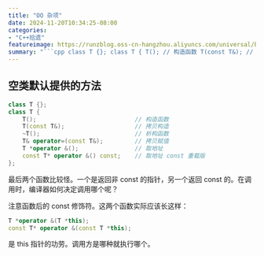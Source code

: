 ```yaml
---
title: "OO 杂项"
date: 2024-11-20T10:34:25-08:00
categories: 
- "C++拾遗"
featureimage: https://runzblog.oss-cn-hangzhou.aliyuncs.com/universal/background1.jpg
summary: "```cpp class T {}; class T { T(); // 构造函数 T(const T&); // 拷贝构造 ~T(); // 析构函数 T& operator=(const T&);..."
---
```


## 空类默认提供的方法

```cpp
class T {};  
class T {  
	T();                            // 构造函数
	T(const T&);                    // 拷贝构造
	~T();                           // 析构函数
	T& operator=(const T&);         // 拷贝赋值
	T *operator &();                // 取地址
	const T* operator &() const;    // 取地址 const 重载版
};
```

最后两个函数比较怪。一个是返回非 const 的指针，另一个返回 const 的。在调用时，编译器如何决定调用哪个呢？

注意函数后的 const 修饰符。这两个函数实际应该长这样：

```cpp
T *operator &(T *this);
const T* operator &(const T *this);
```

是 this 指针的功劳。调用方是哪种就执行哪个。